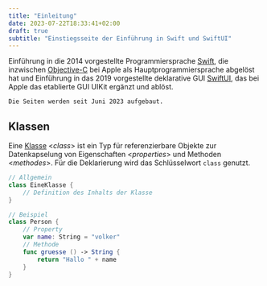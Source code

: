 ```yaml
---
title: "Einleitung"
date: 2023-07-22T18:33:41+02:00
draft: true
subtitle: "Einstiegsseite der Einführung in Swift und SwiftUI"
---
```


Einführung in die 2014 vorgestellte Programmiersprache [Swift](https://de.wikipedia.org/wiki/Swift_(Programmiersprache)), die inzwischen [Objective-C](https://de.wikipedia.org/wiki/Objective-C) bei Apple als Hauptprogrammiersprache abgelöst hat und Einführung in das 2019 vorgestellte deklarative GUI [SwiftUI](https://de.wikipedia.org/wiki/SwiftUI), das bei Apple das etablierte GUI UIKit ergänzt und ablöst. 

`Die Seiten werden seit Juni 2023 aufgebaut.`

## Klassen

Eine [Klasse](https://docs.swift.org/swift-book/documentation/the-swift-programming-language/classesandstructures "swift.org") <_class_> ist ein Typ für referenzierbare Objekte zur Datenkapselung von Eigenschaften <_properties_> und Methoden <_methodes_>. Für die Deklarierung wird das Schlüsselwort `class` genutzt.    

```swift
// Allgemein
class EineKlasse {
    // Definition des Inhalts der Klasse
}

// Beispiel
class Person {
    // Property
    var name: String = "volker"
    // Methode
    func gruesse () -> String {
        return "Hallo " + name
    }
}
```

<!-- Button test -->
<!--
  <a class="btn btn-primary" href="/contact" role="button">Link</a>
-->
